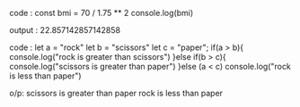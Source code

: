 code : const bmi = 70 / 1.75 ** 2
console.log(bmi)

output : 22.857142857142858

code : let a = "rock"
let b = "scissors"
let c = "paper";
if(a > b){
    console.log("rock is greater than scissors")
}else if(b > c){
    console.log("scissors is greater than paper")
}else (a < c)
console.log("rock is less than paper")

o/p: scissors is greater than paper
 rock is less than paper

